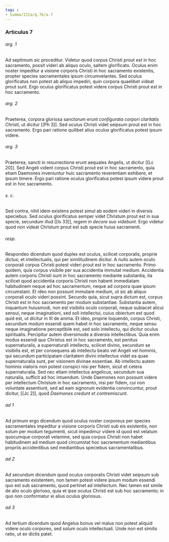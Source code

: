 ```yaml
---
tags : 
- Summa/IIIa/q.76/a.7
---
```


### Articulus 7

###### arg. 1
Ad septimum sic proceditur. Videtur quod corpus Christi prout est in hoc sacramento, possit videri ab aliquo oculo, saltem glorificato. Oculus enim noster impeditur a visione corporis Christi in hoc sacramento existentis, propter species sacramentales ipsum circumvelantes. Sed oculus glorificatus non potest ab aliquo impediri, quin corpora quaelibet videat prout sunt. Ergo oculus glorificatus potest videre corpus Christi prout est in hoc sacramento.

###### arg. 2
Praeterea, corpora gloriosa sanctorum erunt *configurata corpori claritatis Christi*, ut dicitur [[Ph 3]]. Sed oculus Christi videt seipsum prout est in hoc sacramento. Ergo pari ratione quilibet alius oculus glorificatus potest ipsum videre.

###### arg. 3
Praeterea, sancti in resurrectione erunt aequales Angelis, ut dicitur [[Lc 20]]. Sed Angeli vident corpus Christi prout est in hoc sacramento, quia etiam Daemones inveniuntur huic sacramento reverentiam exhibere, et ipsum timere. Ergo pari ratione oculus glorificatus potest ipsum videre prout est in hoc sacramento.

###### s. c.
Sed contra, nihil idem existens potest simul ab eodem videri in diversis speciebus. Sed oculus glorificatus semper videt Christum prout est in sua specie, secundum illud [[Is 33]], *regem in decore suo videbunt*. Ergo videtur quod non videat Christum prout est sub specie huius sacramenti.

###### resp.
Respondeo dicendum quod duplex est oculus, scilicet corporalis, proprie dictus; et intellectualis, qui per similitudinem dicitur. A nullo autem oculo corporali corpus Christi potest videri prout est in hoc sacramento. Primo quidem, quia corpus visibile per sua accidentia immutat medium. Accidentia autem corporis Christi sunt in hoc sacramento mediante substantia, ita scilicet quod accidentia corporis Christi non habent immediatam habitudinem neque ad hoc sacramentum, neque ad corpora quae ipsum circumstant. Et ideo non possunt immutare medium, ut sic ab aliquo corporali oculo videri possint. Secundo quia, sicut supra dictum est, corpus Christi est in hoc sacramento per modum substantiae. Substantia autem, inquantum huiusmodi, non est visibilis oculo corporali, neque subiacet alicui sensui, neque imaginationi, sed soli intellectui, cuius obiectum est quod quid est, ut dicitur in III de anima. Et ideo, proprie loquendo, corpus Christi, secundum modum essendi quem habet in hoc sacramento, neque sensu neque imaginatione perceptibile est, sed solo intellectu, qui dicitur oculus spiritualis. Percipitur autem diversimode a diversis intellectibus. Quia enim modus essendi quo Christus est in hoc sacramento, est penitus supernaturalis, a supernaturali intellectu, scilicet divino, secundum se visibilis est, et per consequens ab intellectu beato vel Angeli vel hominis, qui secundum participatam claritatem divini intellectus videt ea quae supernaturalia sunt, per visionem divinae essentiae. Ab intellectu autem hominis viatoris non potest conspici nisi per fidem, sicut et cetera supernaturalia. Sed nec etiam intellectus angelicus, secundum sua naturalia, sufficit ad hoc intuendum. Unde Daemones non possunt videre per intellectum Christum in hoc sacramento, nisi per fidem, cui non voluntate assentiunt, sed ad eam signorum evidentia convincuntur, prout dicitur, [[Jc 2]], quod *Daemones credunt et contremiscunt*.

###### ad 1
Ad primum ergo dicendum quod oculus noster corporeus per species sacramentales impeditur a visione corporis Christi sub eis existentis, non solum per modum tegumenti, sicut impedimur videre id quod est velatum quocumque corporali velamine, sed quia corpus Christi non habet habitudinem ad medium quod circumstat hoc sacramentum mediantibus propriis accidentibus sed mediantibus speciebus sacramentalibus.

###### ad 2
Ad secundum dicendum quod oculus corporalis Christi videt seipsum sub sacramento existentem, non tamen potest videre ipsum modum essendi quo est sub sacramento, quod pertinet ad intellectum. Nec tamen est simile de alio oculo glorioso, quia et ipse oculus Christi est sub hoc sacramento; in quo non conformatur ei alius oculus gloriosus.

###### ad 3
Ad tertium dicendum quod Angelus bonus vel malus non potest aliquid videre oculo corporeo, sed solum oculo intellectuali. Unde non est similis ratio, ut ex dictis patet.

